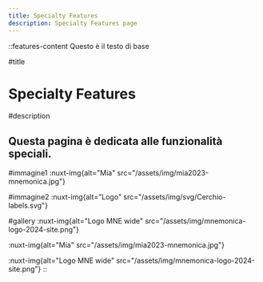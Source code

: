 ```yaml
---
title: Specialty Features
description: Specialty Features page
---
```


::features-content
Questo è il testo di base

#title
# Specialty Features

#description
## Questa pagina è dedicata alle funzionalità speciali.

#immagine1
:nuxt-img{alt="Mia" src="/assets/img/mia2023-mnemonica.jpg"}

#immagine2
:nuxt-img{alt="Logo" src="/assets/img/svg/Cerchio-labels.svg"}

#gallery
:nuxt-img{alt="Logo MNE wide" src="/assets/img/mnemonica-logo-2024-site.png"}

:nuxt-img{alt="Mia" src="/assets/img/mia2023-mnemonica.jpg"}

:nuxt-img{alt="Logo MNE wide" src="/assets/img/mnemonica-logo-2024-site.png"}
::
